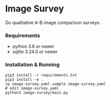 # Image Survey

Do qualitative A-B image comparison surveys.

### Requirements

* python 3.6 or newer
* sqlite 3.24.0 or newer

### Installation & Running

```shell script
pip3 install -r requirements.txt
pip3 install -e .
cp image-survey.yaml.sample image-survey.yaml
# edit image-survey.yaml
python3 image-survey/main.py
```
